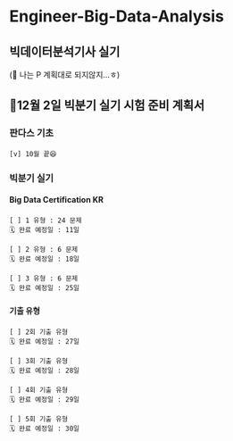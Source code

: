 # Engineer-Big-Data-Analysis
## 빅데이터분석기사 실기

(🚨 나는 P 계획대로 되지않지...ㅎ)

## 📍12월 2일 빅분기 실기 시험 준비 계획서

### 판다스 기초
	[v] 10월 끝😆

### 빅분기 실기
#### Big Data Certification KR
	[ ] 1 유형 : 24 문제
	🗓 완료 예정일 : 11일

	[ ] 2 유형 : 6 문제
	🗓 완료 예정일 : 18일

	[ ] 3 유형 : 6 문제
	🗓 완료 예정일 : 25일

#### 기출 유형
	[ ] 2회 기출 유형
	🗓 완료 예정일 : 27일

	[ ] 3회 기출 유형
	🗓 완료 예정일 : 28일

	[ ] 4회 기출 유형
	🗓 완료 예정일 : 29일

	[ ] 5회 기출 유형
	🗓 완료 예정일 : 30일